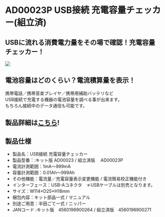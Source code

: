 # AD00023P USB接続 充電容量チェッカー(組立済)

## USBに流れる消費電力量をその場で確認！充電容量チェッカー！

![](https://bit-trade-one.co.jp/wp/wp-content/uploads/2014/04/fbdcea1945cdebe2857bb0838a49a2d9.png)

## 電池容量はどのくらい？電流積算量を表示！

携帯電話／携帯音楽プレイヤ／携帯用補助バッテリなど  
USB接続で充電する機器の電池容量を調べる事が出来ます。  
もちろん接続中のデータ通信も可能です。  

## 製品詳細は[こちら](https://bit-trade-one.co.jp/product/assemblydisk/ad00023/)!

## 製品仕様


 -   製品名：USB接続 充電容量チェッカー
 -   製品型番：:キット版 AD00023 /  組立済版　 AD00023P
 -   電流計測範囲：1mA～999mA
 -   容量計測範囲：0.01Ah～999Ah
 -   その他機能：電流量／充電容量表示変更機能 / 電流簡易校正機能付き
 -   インターフェース：USB-Aコネクタ　＊USBケーブルは別売となります。
 -   サイズ：W114×D25×H18mm
 -   梱包内容：キット部品一式 / マニュアル
 -   別途ご用意：半田ごて一式 / ニッパー
 -   JANコード :キット版　4560196900264 / 組立済版　4560196900271